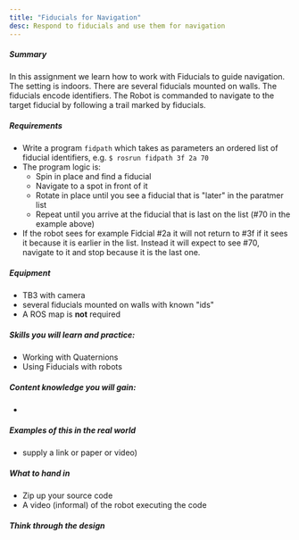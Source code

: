 ```yaml
---
title: "Fiducials for Navigation"
desc: Respond to fiducials and use them for navigation
---
```

##### Summary

In this assignment we learn how to work with Fiducials to guide navigation. The setting is indoors. There are several fiducials mounted on walls. The fiducials encode identifiers. The Robot is commanded to navigate to the target fiducial by following a trail marked by fiducials.

##### Requirements

* Write a program `fidpath` which takes as parameters an ordered list of fiducial identifiers, e.g. `$ rosrun fidpath 3f 2a 70`
* The program logic is:
    * Spin in place and find a fiducial
    * Navigate to a spot in front of it
    * Rotate in place until you see a fiducial that is "later" in the paratmer list
    * Repeat until you arrive at the fiducial that is last on the list (#70 in the example above)
* If the robot sees for example Fidcial #2a it will not return to #3f if it sees it because it is earlier in the list. Instead it will expect to see #70, navigate to it and stop because it is the last one.

##### Equipment

* TB3 with camera
* several fiducials mounted on walls with known "ids"
* A ROS map is **not** required

##### Skills you will learn and practice:

* Working with Quaternions
* Using Fiducials with robots

##### Content knowledge you will gain:
* 

##### Examples of this in the real world
* supply a link or paper or video)

##### What to hand in
* Zip up your source code
* A video (informal) of the robot executing the code

##### Think through the design

